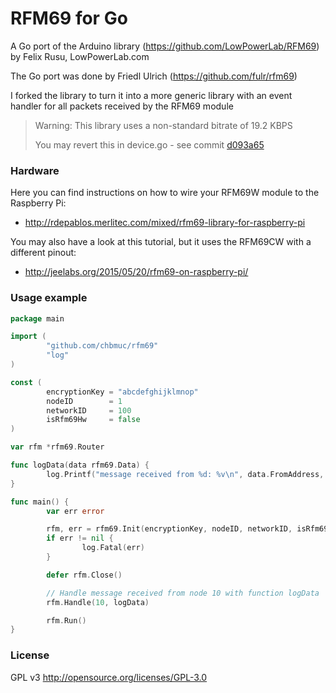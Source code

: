 

RFM69 for Go
============

A Go port of the Arduino library (https://github.com/LowPowerLab/RFM69) by Felix Rusu, LowPowerLab.com

The Go port was done by Friedl Ulrich (https://github.com/fulr/rfm69)

I forked the library to turn it into a more generic library with an event
handler for all packets received by the RFM69 module

> Warning: This library uses a non-standard bitrate of 19.2 KBPS
>
> You may revert this in device.go - see commit [d093a65](https://github.com/chbmuc/rfm69/commit/d093a65137f74539dd07e5fc7c16b79fa1b1482a)

### Hardware

Here you can find instructions on how to wire your RFM69W module to the Raspberry Pi:

* http://rdepablos.merlitec.com/mixed/rfm69-library-for-raspberry-pi

You may also have a look at this tutorial, but it uses the RFM69CW with a different pinout:

* http://jeelabs.org/2015/05/20/rfm69-on-raspberry-pi/

### Usage example
```go
package main

import (
        "github.com/chbmuc/rfm69"
        "log"
)

const (
        encryptionKey = "abcdefghijklmnop"
        nodeID        = 1
        networkID     = 100
        isRfm69Hw     = false
)

var rfm *rfm69.Router

func logData(data rfm69.Data) {
        log.Printf("message received from %d: %v\n", data.FromAddress, data.Data)
}

func main() {
        var err error

        rfm, err = rfm69.Init(encryptionKey, nodeID, networkID, isRfm69Hw)
        if err != nil {
                log.Fatal(err)
        }

        defer rfm.Close()

        // Handle message received from node 10 with function logData
        rfm.Handle(10, logData)

        rfm.Run()
}
```

### License

GPL v3 http://opensource.org/licenses/GPL-3.0
